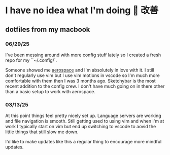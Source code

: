 # I have no idea what I'm doing 🤭 改善
## dotfiles from my macbook

### 06/29/25
I've been messing around with more config stuff lately so I created a fresh repo for my ``~/.config/`. 

Someone showed me [aerospace](https://github.com/nikitabobko/AeroSpace) and I'm absolutely in love with it. 
I still don't regularly use vim but I use vim motions in vscode so I'm much more comfortable with them then I was 3 months ago.
Sketchybar is the most recent addition to the config crew. I don't have much going on in there other than a basic setup to work with aerospace.

### 03/13/25
At this point things feel pretty nicely set up. Language servers are working and file navigation is smooth. Still getting used to using vim and when I'm at work I typically start on vim but end up switching to vscode to aovid the little things that still slow me down.

I'd like to make updates like this a regular thing to encourage more mindful updates.
